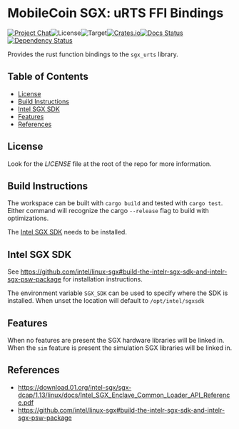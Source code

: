 # MobileCoin SGX: uRTS FFI Bindings

[![Project Chat][chat-image]][chat-link]<!--
-->![License][license-image]<!--
-->![Target][target-image]<!--
-->[![Crates.io][crate-image]][crate-link]<!--
-->[![Docs Status][docs-image]][docs-link]<!--
-->[![Dependency Status][deps-image]][deps-link]

Provides the rust function bindings to the `sgx_urts` library.

## Table of Contents

- [License](#license)
- [Build Instructions](#build-instructions)
- [Intel SGX SDK](#intel-sgx-sdk)
- [Features](#features)
- [References](#references)

## License

Look for the *LICENSE* file at the root of the repo for more information.

## Build Instructions

The workspace can be built with `cargo build` and tested with `cargo test`.
Either command will recognize the cargo `--release` flag to build with
optimizations.

The [Intel SGX SDK](#intel-sgx-sdk) needs to be installed.

## Intel SGX SDK

See <https://github.com/intel/linux-sgx#build-the-intelr-sgx-sdk-and-intelr-sgx-psw-package>
for installation instructions.

The environment variable `SGX_SDK` can be used to specify where the SDK is
installed. When unset the location will default to `/opt/intel/sgxsdk`

## Features

When no features are present the SGX hardware libraries will be linked in. When
the `sim` feature is present the simulation SGX libraries will be linked in.

## References

- <https://download.01.org/intel-sgx/sgx-dcap/1.13/linux/docs/Intel_SGX_Enclave_Common_Loader_API_Reference.pdf>
- <https://github.com/intel/linux-sgx#build-the-intelr-sgx-sdk-and-intelr-sgx-psw-package>

[chat-image]: https://img.shields.io/discord/844353360348971068?style=flat-square
[chat-link]: https://mobilecoin.chat
[license-image]: https://img.shields.io/crates/l/mc-sgx-urts-sys?style=flat-square
[target-image]: https://img.shields.io/badge/target-x86__64-blue?style=flat-square
[crate-image]: https://img.shields.io/crates/v/mc-sgx-urts-sys.svg?style=flat-square
[crate-link]: https://crates.io/crates/mc-sgx-urts-sys
[docs-image]: https://img.shields.io/docsrs/mc-sgx-urts-sys?style=flat-square
[docs-link]: https://docs.rs/crate/mc-sgx-urts-sys
[deps-image]: https://deps.rs/crate/mc-sgx-urts-sys/0.10.1/status.svg?style=flat-square
[deps-link]: https://deps.rs/crate/mc-sgx-urts-sys/0.10.1

